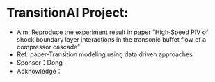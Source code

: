 # TransitionAI Project:
- Aim: Reproduce the experiment result in paper “High‐Speed PIV of shock boundary layer interactions in the transonic buffet flow of a compressor cascade”
- Ref: paper-Transition modeling using data driven approaches
- Sponsor：Dong
- Acknowledge：
